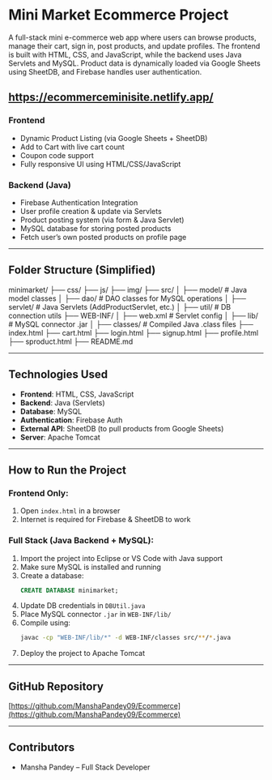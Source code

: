 #  Mini Market Ecommerce Project

A full-stack mini e-commerce web app where users can browse products, manage their cart, sign in, post products, and update profiles. The frontend is built with HTML, CSS, and JavaScript, while the backend uses Java Servlets and MySQL. Product data is dynamically loaded via Google Sheets using SheetDB, and Firebase handles user authentication.

https://ecommerceminisite.netlify.app/
---

###  Frontend
-  Dynamic Product Listing (via Google Sheets + SheetDB)
-  Add to Cart with live cart count
-  Coupon code support
-  Fully responsive UI using HTML/CSS/JavaScript

###  Backend (Java)
-  Firebase Authentication Integration
-  User profile creation & update via Servlets
-  Product posting system (via form & Java Servlet)
-  MySQL database for storing posted products
-  Fetch user’s own posted products on profile page

---

##  Folder Structure (Simplified)

minimarket/
├── css/
├── js/
├── img/
├── src/
│ ├── model/ # Java model classes
│ ├── dao/ # DAO classes for MySQL operations
│ ├── servlet/ # Java Servlets (AddProductServlet, etc.)
│ ├── util/ # DB connection utils
├── WEB-INF/
│ ├── web.xml # Servlet config
│ ├── lib/ # MySQL connector .jar
│ ├── classes/ # Compiled Java .class files
├── index.html
├── cart.html
├── login.html
├── signup.html
├── profile.html
├── sproduct.html
├── README.md


---

##  Technologies Used

- **Frontend**: HTML, CSS, JavaScript
- **Backend**: Java (Servlets)
- **Database**: MySQL
- **Authentication**: Firebase Auth
- **External API**: SheetDB (to pull products from Google Sheets)
- **Server**: Apache Tomcat

---

##  How to Run the Project

###  Frontend Only:
1. Open `index.html` in a browser
2. Internet is required for Firebase & SheetDB to work

###  Full Stack (Java Backend + MySQL):

1. Import the project into Eclipse or VS Code with Java support
2. Make sure MySQL is installed and running
3. Create a database:
    ```sql
    CREATE DATABASE minimarket;
    ```
4. Update DB credentials in `DBUtil.java`
5. Place MySQL connector `.jar` in `WEB-INF/lib/`
6. Compile using:
    ```bash
    javac -cp "WEB-INF/lib/*" -d WEB-INF/classes src/**/*.java
    ```
7. Deploy the project to Apache Tomcat


---


## GitHub Repository

[https://github.com/ManshaPandey09/Ecommerce](https://github.com/ManshaPandey09/Ecommerce)

---

## Contributors

- Mansha Pandey – Full Stack Developer

